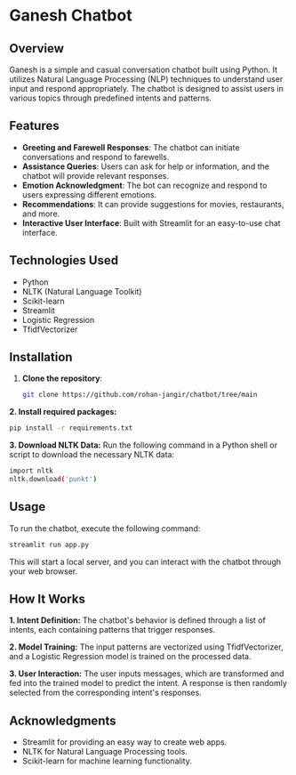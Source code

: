 # Ganesh Chatbot

## Overview
Ganesh is a simple and casual conversation chatbot built using Python. It utilizes Natural Language Processing (NLP) techniques to understand user input and respond appropriately. The chatbot is designed to assist users in various topics through predefined intents and patterns.

## Features
- **Greeting and Farewell Responses**: The chatbot can initiate conversations and respond to farewells.
- **Assistance Queries**: Users can ask for help or information, and the chatbot will provide relevant responses.
- **Emotion Acknowledgment**: The bot can recognize and respond to users expressing different emotions.
- **Recommendations**: It can provide suggestions for movies, restaurants, and more.
- **Interactive User Interface**: Built with Streamlit for an easy-to-use chat interface.

## Technologies Used
- Python
- NLTK (Natural Language Toolkit)
- Scikit-learn
- Streamlit
- Logistic Regression
- TfidfVectorizer

## Installation

1. **Clone the repository**:
   ```bash
   git clone https://github.com/rohan-jangir/chatbot/tree/main
   ```

**2. Install required packages:**
```bash
pip install -r requirements.txt
```
**3. Download NLTK Data:** Run the following command in a Python shell or script to download the necessary NLTK data:
```bash
import nltk
nltk.download('punkt')
```
## Usage
To run the chatbot, execute the following command:
```bash
streamlit run app.py
```
This will start a local server, and you can interact with the chatbot through your web browser.

## How It Works
**1. Intent Definition:** The chatbot's behavior is defined through a list of intents, each containing patterns that trigger responses.

**2. Model Training:** The input patterns are vectorized using TfidfVectorizer, and a Logistic Regression model is trained on the processed data.

**3. User Interaction:** The user inputs messages, which are transformed and fed into the trained model to predict the intent. A response is then randomly selected from the corresponding intent's responses.

## Acknowledgments
* Streamlit for providing an easy way to create web apps.
* NLTK for Natural Language Processing tools.
* Scikit-learn for machine learning functionality.
